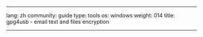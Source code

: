 

---

lang: zh
community: guide
type: tools
os: windows
weight: 014
title: gpg4usb - email text and files encryption

---

<stub>

